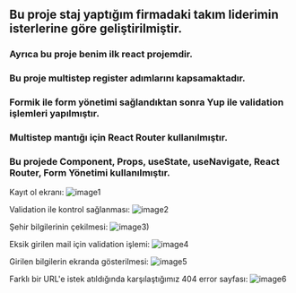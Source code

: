 ## Bu proje staj yaptığım firmadaki takım liderimin isterlerine göre geliştirilmiştir. 

### Ayrıca bu proje benim ilk react projemdir.

### Bu proje multistep register adımlarını kapsamaktadır.

### Formik ile form yönetimi sağlandıktan sonra Yup ile validation işlemleri yapılmıştır.

### Multistep mantığı için React Router kullanılmıştır.

### Bu projede Component, Props, useState, useNavigate, React Router, Form Yönetimi kullanılmıştır.

Kayıt ol ekranı:
![image1](https://user-images.githubusercontent.com/70768778/180705245-2872f67e-2fa8-47af-b013-ae9ffadc0baf.png)

Validation ile kontrol sağlanması:
![image2](https://user-images.githubusercontent.com/70768778/180705413-57c3843e-e440-470d-9037-72e4dfebbe77.png)

Şehir bilgilerinin çekilmesi:
![image3)](https://user-images.githubusercontent.com/70768778/180705512-687c1e00-4126-4bb2-84b7-016b2e04657d.png)

Eksik girilen mail için validation işlemi:
![image4](https://user-images.githubusercontent.com/70768778/180705564-ed78bf37-ae39-4cdf-b739-c38cab8104c1.png)

Girilen bilgilerin ekranda gösterilmesi:
![image5](https://user-images.githubusercontent.com/70768778/180705637-fb8b651a-8a09-4fbc-887a-675a64de8162.png)

Farklı bir URL'e istek atıldığında karşılaştığımız 404 error sayfası:
![image6](https://user-images.githubusercontent.com/70768778/180705675-f2992035-2638-403b-bf96-b2b1a36130b8.png)
